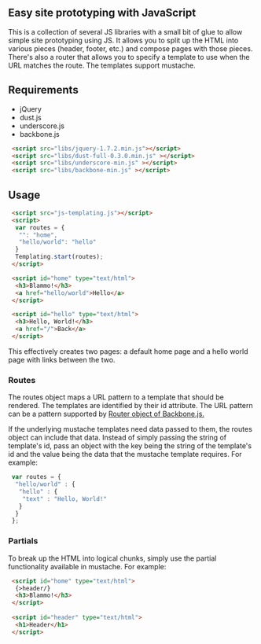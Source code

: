 ## Easy site prototyping with JavaScript

This is a collection of several JS libraries with a small bit of glue to allow simple site prototyping using JS. It allows you to split up the HTML into various pieces (header, footer, etc.) and compose pages with those pieces. There's also a router that allows you to specify a template to use when the URL matches the route. The templates support mustache.

## Requirements

* jQuery
* dust.js
* underscore.js
* backbone.js


```html
 <script src="libs/jquery-1.7.2.min.js"></script>
 <script src="libs/dust-full-0.3.0.min.js" ></script>
 <script src="libs/underscore-min.js" ></script>
 <script src="libs/backbone-min.js" ></script>
```

## Usage

```html
 <script src="js-templating.js"></script>
 <script>
  var routes = {
   "": "home",
   "hello/world": "hello"
  }
  Templating.start(routes);   
 </script>

 <script id="home" type="text/html">
  <h3>Blammo!</h3>
  <a href="hello/world">Hello</a>
 </script>

 <script id="hello" type="text/html">
  <h3>Hello, World!</h3>
  <a href="/">Back</a>
 </script>
```

This effectively creates two pages: a default home page and a hello world page with links between the two.

### Routes

The routes object maps a URL pattern to a template that should be rendered.  The templates are identified by their id attribute. The URL pattern can be a pattern supported by [Router object of Backbone.js.](http://documentcloud.github.com/backbone/#Router-routes)

If the underlying mustache templates need data passed to them, the routes object can include that data. Instead of simply passing the string of template's id, pass an object with the key being the string of the template's id and the value being the data that the mustache template requires. For example:

```js
 var routes = {
  "hello/world" : {
   "hello" : {
    "text" : "Hello, World!"
   }
  }
 };
```

### Partials

To break up the HTML into logical chunks, simply use the partial functionality available in mustache.  For example:

```html
 <script id="home" type="text/html">
  {>header/}
  <h3>Blammo!</h3>
 </script>
 
 <script id="header" type="text/html">
  <h1>Header</h1>
 </script>
```
